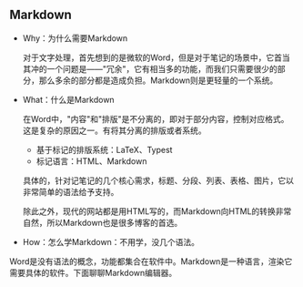 ## Markdown

+ Why：为什么需要Markdown

	对于文字处理，首先想到的是微软的Word，但是对于笔记的场景中，它首当其冲的一个问题是——"冗余"，它有相当多的功能，而我们只需要很少的部分，那么多余的部分都是造成负担。Markdown则是更轻量的一个系统。

+ What：什么是Markdown

	在Word中，"内容"和"排版"是不分离的，即对于部分内容，控制对应格式。这是复杂的原因之一。有将其分离的排版或者系统。

	+ 基于标记的排版系统：LaTeX、Typest
	+ 标记语言：HTML、Markdown

	具体的，针对记笔记的几个核心需求，标题、分段、列表、表格、图片，它以非常简单的语法给予支持。

	除此之外，现代的网站都是用HTML写的，而Markdown向HTML的转换非常自然，所以Markdown也是很多博客的首选。

+ How：怎么学Markdown：不用学，没几个语法。

Word是没有语法的概念，功能都集合在软件中。Markdown是一种语言，渲染它需要具体的软件。下面聊聊Markdown编辑器。
